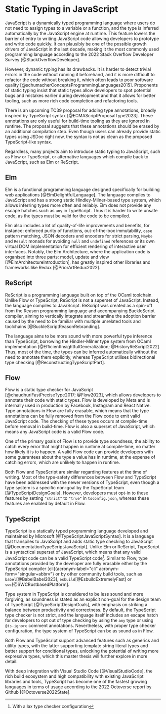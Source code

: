 # Static Typing in JavaScript

JavaScript is a dynamically typed programming language where users do
not need to assign types to a variable or a function, and the type is
inferred automatically by the JavaScript engine at runtime. This feature
lowers the barrier of entry to writing JavaScript code allowing
developers to prototype and write code quickly. It can plausibly be one
of the possible growth drivers of JavaScript in the last decade, making
it the most commonly used programming language according to the 2022
Stack Overflow Developer Survey [@StackOverflowDeveloper].

However, dynamic typing has its drawbacks. It is harder to detect
trivial errors in the code without running it beforehand, and it is more
difficult to refactor the code without breaking it, which often leads to
poor software quality [@schumacherConceptsProgrammingLanguages2015].
Proponents of static typing insist that static types allow developers to
spot potential bugs and mistakes earlier during development and that it
allows for better tooling, such as more rich code completion and
refactoring tools.

There is an upcoming TC39 proposal for adding type annotations, broadly
inspired by TypeScript syntax [@ECMAScriptProposalType2023]. These
annotations are only useful for build-time tooling as they are ignored
in runtime. The proposal suggests that these annotations should be
erased by an additional compilation step. Even though users can already
provide static types using JSDoc right now, the syntax is not as clean
as the proposed TypeScript-like syntax.

Regardless, many projects aim to introduce static typing to JavaScript,
such as Flow or TypeScript, or alternative languages which compile back
to JavaScript, such as Elm or ReScript.

## Elm

Elm is a functional programming language designed specifically for
building web applications [@ElmDelightfulLanguage]. The language
compiles to JavaScript and has a strong static Hindley-Milner-based type
system, which allows inferring types more often and reliably. Elm does
not provide any escape hatches such as `any` in TypeScript. Thus it is
harder to write unsafe code, as the types must be valid for the code to
be compiled.

Elm also includes a lot of quality-of-life improvements and benefits,
for instance: enforced purity of functions, out-of-the-box immutability,
`case` pattern matching, JSON decoders and encoders for strict parsing,
`Maybe` and `Result` monads for avoiding `null` and `undefined`
references or its own virtual DOM implementation for efficient rendering
of interactive user interfaces. Notably, the Elm Architecture, where the
application code is organised into three parts: model, update and view
[@ElmArchitectureIntroduction], has greatly inspired other libraries and
frameworks like Redux [@PriorArtRedux2022].

## ReScript

ReScript is a programming language built on top of the OCaml toolchain.
Unlike Flow or TypeScript, ReScript is not a superset of JavaScript.
Instead, the language compiles to JavaScript. ReScript was created as a
spin-off from the Reason programming language and accompanying
BuckleScript compiler, aiming to vertically integrate and streamline the
adoption barrier caused by the need to be familiar with multiple
unrelated tools and toolchains [@BuckleScriptReasonRebranding].

The language aims to be more sound with more powerful type inference
than TypeScript, borrowing the Hindler-Milner type system from OCaml
implementation
[@EfficientInsightfulGeneralization; @HistoryReScript2022]. Thus, most
of the time, the types can be inferred automatically without the need to
annotate them explicitly, whereas TypeScript utilises bidirectional type
checking [@ReconstructingTypeScriptPart].

## Flow

Flow is a static type checker for JavaScript
[@chaudhuriFastPreciseType2017; @Flow2023], which allows developers to
annotate their code with static types. Flow is developed by Meta and is
internally used in production by Facebook, Instagram and React Native.
Type annotations in Flow are fully erasable, which means that the type
annotations can be fully removed from the Flow code to emit valid
JavaScript code. The checking of these types occurs at compile-time
before removal in build-time. Flow is also a superset of JavaScript,
which means any JavaScript code is a valid Flow code.

One of the primary goals of Flow is to provide type soundness, the
ability to catch every error that might happen in runtime at
compile-time, no matter how likely it is to happen. A valid Flow code
can provide developers with some guarantees about the type a value has
in runtime, at the expense of catching errors, which are unlikely to
happen in runtime.

Both Flow and TypeScript are similar regarding features at the time of
writing. Most of the type-safety differences between Flow and TypeScript
have been addressed with the newer versions of TypeScript, even though a
type system is a specific non-goal by the TypeScript team
[@TypeScriptDesignGoals]. However, developers must opt-in to these
features by setting `"strict"` to `"true"` in `tsconfig.json`, whereas
these features are enabled by default in Flow.

## TypeScript

TypeScript is a statically typed programming language developed and
maintained by Microsoft [@TypeScriptJavaScriptSyntax]. It is a language
that transpiles to JavaScript and adds static type checking to
JavaScript [@DocumentationTypeScriptJavaScript]. Unlike Elm or ReScript,
TypeScript is a syntactical superset of JavaScript, which means that any
valid JavaScript code can be a valid TypeScript code[^1]. Similar to
Flow, type annotations provided by the developer are fully erasable
either by the TypeScript compiler [cli]{acronym-label="cli"
acronym-form="singular+abbrv"} or by other community build tools, such
as `babel`[@BabelBabel2023], `esbuild`[@EsbuildExtremelyFast] or
`swc`[@SWCRustbasedPlatform].

Type system in TypeScript is considered to be less sound and more
forgiving, as soundness is stated as an explicit non-goal for the design
team of TypeScript [@TypeScriptDesignGoals], with emphasis on striking a
balance between productivity and correctness. By default, the TypeScript
type checker is not strict, and the language itself includes an escape
hatch for developers to opt out of type checking by using the `any` type
or using `@ts-ignore` comment annotations. Nevertheless, with proper
type checker configuration, the type system of TypeScript can be as
sound as in Flow.

Both Flow and TypeScript support advanced features such as generics and
utility types, with the latter supporting template string literal types
and better support for conditional types, unlocking the potential of
writing more expressive types, which this master thesis will further
explore in more detail.

With deep integration with Visual Studio Code [@VisualStudioCode], the
rich build ecosystem and high compatibility with existing JavaScript
libraries and tools, TypeScript has become one of the fastest growing
languages in terms of usage according to the 2022 Octoverse report by
Github [@Octoverse2022State].

[^1]: With a lax type checker configuration
